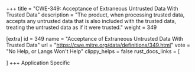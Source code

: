 +++
title = "CWE-349: Acceptance of Extraneous Untrusted Data With Trusted Data"
description	= "The product, when processing trusted data, accepts any untrusted data that is also included with the trusted data, treating the untrusted data as if it were trusted."
weight = 349

[extra]
id = 349
name = "Acceptance of Extraneous Untrusted Data With Trusted Data"
url = "https://cwe.mitre.org/data/definitions/349.html"
vote = "No Help, or Langs Won't Help"
clippy_helps = false
rust_docs_links = [
	
]
+++
Application Specific
